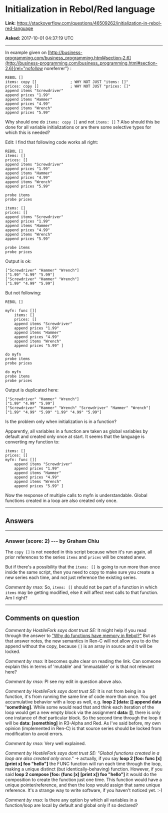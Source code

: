 # Initialization in Rebol/Red language

**Link:**
<https://stackoverflow.com/questions/46509262/initialization-in-rebol-red-language>

**Asked:** 2017-10-01 04:37:19 UTC

------------------------------------------------------------------------

In example given on
[http://business-programming.com/business_programming.html#section-2.6](http://business-programming.com/business_programming.html#section-2.6){rel="nofollow noreferrer"}
:

    REBOL []
    items: copy []               ; WHY NOT JUST "items: []"
    prices: copy []              ; WHY NOT JUST "prices: []"
    append items "Screwdriver"
    append prices "1.99"
    append items "Hammer"
    append prices "4.99"
    append items "Wrench"
    append prices "5.99"

Why should one do `items: copy []` and not `items: []` ? Also should
this be done for all variable initializations or are there some
selective types for which this is needed?

Edit: I find that following code works all right:

    REBOL []
    items: []   
    prices: []  
    append items "Screwdriver"
    append prices "1.99"
    append items "Hammer"
    append prices "4.99"
    append items "Wrench"
    append prices "5.99"

    probe items
    probe prices

    items: []   
    prices: []  
    append items "Screwdriver"
    append prices "1.99"
    append items "Hammer"
    append prices "4.99"
    append items "Wrench"
    append prices "5.99"

    probe items
    probe prices

Output is ok:

    ["Screwdriver" "Hammer" "Wrench"]
    ["1.99" "4.99" "5.99"]
    ["Screwdriver" "Hammer" "Wrench"]
    ["1.99" "4.99" "5.99"]

But not following:

    REBOL []

    myfn: func [][
        items: []   
        prices: []  
        append items "Screwdriver"
        append prices "1.99"
        append items "Hammer"
        append prices "4.99"
        append items "Wrench"
        append prices "5.99" ]

    do myfn
    probe items
    probe prices

    do myfn
    probe items
    probe prices

Output is duplicated here:

    ["Screwdriver" "Hammer" "Wrench"]
    ["1.99" "4.99" "5.99"]
    ["Screwdriver" "Hammer" "Wrench" "Screwdriver" "Hammer" "Wrench"]
    ["1.99" "4.99" "5.99" "1.99" "4.99" "5.99"]

Is the problem only when initialization is in a function?

Apparently, all variables in a function are taken as global variables by
default and created only once at start. It seems that the language is
converting my function to:

    items: []   
    prices: []  
    myfn: func [][
        append items "Screwdriver"
        append prices "1.99"
        append items "Hammer"
        append prices "4.99"
        append items "Wrench"
        append prices "5.99" ]

Now the response of multiple calls to myfn is understandable. Global
functions created in a loop are also created only once.

------------------------------------------------------------------------

## Answers

------------------------------------------------------------------------

### Answer (score: 2) --- by Graham Chiu

The `copy []` is not needed in this script because when it\'s run again,
all prior references to the series `items` and `prices` will be created
anew.

But if there\'s a possibility that the `items: []` is going to run more
than once inside the same script, then you need to copy to make sure you
create a new series each time, and not just reference the existing
series.

*Comment by rnso:* So, `items: []` should not be part of a function in
which `items` may be getting modified, else it will affect next calls to
that function. Am I right?

------------------------------------------------------------------------

## Comments on question

*Comment by HostileFork says dont trust SE:* It might help if you read
through the answer to [\"Why do functions have memory in
Rebol?\"](https://stackoverflow.com/q/25935648/211160) But as that
answer notes, the new semantics in Ren-C will not allow you to do the
append without the copy, because `[]` is an array in source and it will
be locked.

*Comment by rnso:* It becomes quite clear on reading the link. Can
someone explain this in terms of \'mutable\' and \'immuatable\' or is
that not relevant here?

*Comment by rnso:* Pl see my edit in question above also.

*Comment by HostileFork says dont trust SE:* It is not from being in a
function, it\'s from running the same line of code more than once. You
get accumulative behavior with a loop as well, e.g. **loop 2 \[data:
\[\] append data \'something\]**. While some would read that and think
each iteration of the loop would get a new empty block via the
assignment **data: \[\]**, there is only one instance of *that*
particular block. So the second time through the loop it will be **data:
\[something\]** in R3-Alpha and Red. As I\'ve said before, my own
opinion (implemented in Ren-C) is that source series should be locked
from modification to avoid errors.

*Comment by rnso:* Very well explained.

*Comment by HostileFork says dont trust SE:* *\"Global functions created
in a loop are also created only once.\"* -\> actually, if you say **loop
2 \[foo: func \[x\] \[print x\] foo \"hello\"\]** the FUNC function will
run each time through the loop, making a unique distinct (but
identically-behaving) function. However, if you said **loop 2 compose
\[foo: (func \[x\] \[print x\]) foo \"hello\"\]** it would do the
composition to create the function just one time. This function would
have a unique pointer/reference, and then the loop would assign that
same unique reference. It\'s a strange way to write software, if you
haven\'t noticed yet. :-)

*Comment by rnso:* Is there any option by which all variables in a
function/loop are local by default and global only if so declared?
